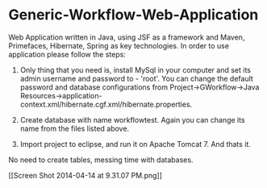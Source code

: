 Generic-Workflow-Web-Application
================================

Web Application written in Java, using JSF as a framework and Maven, Primefaces, Hibernate, Spring as key technologies.
In order to use application please follow the steps:


1. Only thing that you need is, install MySql in your computer and set its admin username and password to - 'root'. 
You can change the default password and database configurations from 
Project->GWorkflow->Java Resources->application-context.xml/hibernate.cgf.xml/hibernate.properties.

2. Create database with name workflowtest. Again you can change its name from the files listed above.

3. Import project to eclipse, and run it on Apache Tomcat 7. And thats it.  

No need to create tables, messing time with databases.

[[Screen Shot 2014-04-14 at 9.31.07 PM.png]]
